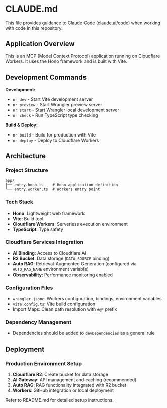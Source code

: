 # CLAUDE.md

This file provides guidance to Claude Code (claude.ai/code) when working with code in this repository.

## Application Overview

This is an MCP (Model Context Protocol) application running on Cloudflare Workers. It uses the Hono framework and is built with Vite.

## Development Commands

**Development:**

- `nr dev` - Start Vite development server
- `nr preview` - Start Wrangler preview server
- `nr start` - Start Wrangler local development server
- `nr check` - Run TypeScript type checking

**Build & Deploy:**

- `nr build` - Build for production with Vite
- `nr deploy` - Deploy to Cloudflare Workers

## Architecture

### Project Structure

```
app/
├── entry.hono.ts    # Hono application definition
└── entry.worker.ts  # Workers entry point
```

### Tech Stack

- **Hono**: Lightweight web framework
- **Vite**: Build tool
- **Cloudflare Workers**: Serverless execution environment
- **TypeScript**: Type safety

### Cloudflare Services Integration

- **AI Binding**: Access to Cloudflare AI
- **R2 Bucket**: Data storage (`DATA_SOURCE` binding)
- **Auto RAG**: Retrieval-Augmented Generation (configured via `AUTO_RAG_NAME` environment variable)
- **Observability**: Performance monitoring enabled

### Configuration Files

- `wrangler.jsonc`: Workers configuration, bindings, environment variables
- `vite.config.ts`: Vite build configuration
- Import Maps: Clean path resolution with `#@*` prefix

### Dependency Management

- Dependencies should be added to `devDependencies` as a general rule

## Deployment

### Production Environment Setup

1. **Cloudflare R2**: Create bucket for data storage
2. **AI Gateway**: API management and caching (recommended)
3. **Auto RAG**: RAG functionality integrated with R2 bucket
4. **Workers**: GitHub integration or local deployment

Refer to README.md for detailed setup instructions.
